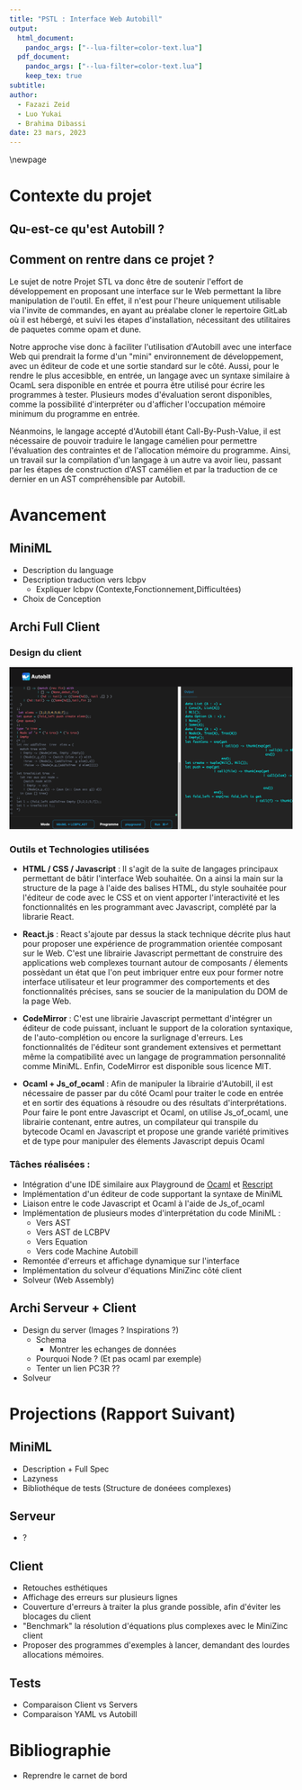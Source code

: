 ```yaml
---
title: "PSTL : Interface Web Autobill"
output: 
  html_document: 
    pandoc_args: ["--lua-filter=color-text.lua"]
  pdf_document: 
    pandoc_args: ["--lua-filter=color-text.lua"]
    keep_tex: true
subtitle: 
author:  
  - Fazazi Zeid
  - Luo Yukai 
  - Brahima Dibassi
date: 23 mars, 2023
---
```

 <!--pandoc --lua-filter ./MarkdownVersions/color-text.lua  -N --variable "geometry=margin=1.2in" --variable mainfont="Palatino" --variable sansfont="Helvetica" --variable monofont="Menlo" --variable fontsize=12pt --variable version=2.0 ./MarkdownVersions/Rapport.md  --pdf-engine=xelatex --toc -o Rapport.pdf -->
\newpage

# Contexte du projet

## Qu-est-ce qu'est Autobill ?
  
  
## Comment on rentre dans ce projet ?
  Le sujet de notre Projet STL va donc être de soutenir l'effort de développement
  en proposant une interface sur le Web permettant la libre manipulation de l'outil. En effet, il n'est pour l'heure uniquement utilisable via l'invite de commandes, en ayant au préalabe cloner le repertoire GitLab où il est hébergé, et suivi les étapes d'installation, nécessitant des utilitaires de paquetes comme opam et dune.

  Notre approche vise donc à faciliter l'utilisation d'Autobill avec une interface Web qui prendrait la forme d'un "mini" environnement de développement, avec un 
  éditeur de code et une sortie standard sur le côté. Aussi, pour le rendre le plus accesibble, en entrée, un langage avec un syntaxe similaire à OcamL sera disponible en entrée et pourra être utilisé pour écrire les programmes à tester. Plusieurs modes d'évaluation seront disponibles, comme la possibilité d'interpréter ou d'afficher l'occupation mémoire minimum du programme en entrée.

  Néanmoins, le langage accepté d'Autobill étant Call-By-Push-Value, il est nécessaire de pouvoir traduire le langage camélien pour permettre l'évaluation des contraintes et de l'allocation mémoire du programme. Ainsi, un travail sur la compilation d'un langage à un autre va avoir lieu, passant par les étapes de construction d'AST camélien et par la traduction de ce dernier en un AST compréhensible par Autobill.


# Avancement
## MiniML
  - Description du language
  - Description traduction vers lcbpv
    - Expliquer lcbpv (Contexte,Fonctionnement,Difficultées)
  - Choix de Conception
  
## Archi Full Client
### Design du client
![](screen.png)
### Outils et Technologies utilisées
- **HTML / CSS / Javascript** : 
Il s'agit de la suite de langages principaux permettant de bâtir l'interface Web souhaitée. On a ainsi la main sur la structure de la page à l'aide des balises HTML, du style souhaitée pour l'éditeur de code avec le CSS et on vient apporter l'interactivité et les fonctionnalités en les programmant avec Javascript, complété par la librarie React.

- **React.js** : React s'ajoute par dessus la stack technique décrite plus haut pour proposer une expérience de programmation orientée composant sur le Web. C'est une librairie Javascript permettant de construire des applications web complexes tournant autour de composants / élements possèdant un état que l'on peut imbriquer entre eux pour former notre interface utilisateur et leur programmer des comportements et des fonctionnalités précises, sans se soucier de la manipulation du DOM de la page Web.

- **CodeMirror** : C'est une librairie Javascript permettant d'intégrer un éditeur de code puissant, incluant le support de la coloration syntaxique, de l'auto-complétion ou encore la surlignage d'erreurs. Les fonctionnalités de l'éditeur sont grandement extensives et permettant même  la compatibilité avec un langage de programmation personnalité comme MiniML. Enfin, CodeMirror est disponible sous licence MIT.

- **Ocaml + Js_of_ocaml** :  Afin de manipuler la librairie d'Autobill, il est nécessaire de passer par du côté Ocaml pour traiter le code en entrée et en sortir des équations à résoudre ou des résultats d'interprétations. Pour faire le pont entre Javascript et Ocaml, on utilise Js_of_ocaml, une librairie contenant, entre autres, un compilateur qui transpile du bytecode Ocaml en Javascript et propose une grande variété primitives et de type pour manipuler des élements Javascript depuis Ocaml

### Tâches réalisées : 
  - Intégration d'une IDE similaire aux Playground de [Ocaml](https://ocaml.org/play) et [Rescript](https://rescript-lang.org/try)
  - Implémentation d'un éditeur de code supportant la syntaxe de MiniML
  - Liaison entre le code Javascript et Ocaml à l'aide de Js_of_ocaml 
  - Implémentation de plusieurs modes d'interprétation du code MiniML : 
    - Vers AST 
    - Vers AST de LCBPV
    - Vers Equation
    - Vers code Machine Autobill
  - Remontée d'erreurs et affichage dynamique sur l'interface
  - Implémentation du solveur d'équations MiniZinc côté client
  - Solveur (Web Assembly)


## Archi Serveur + Client
  - Design du server (Images ? Inspirations ?)
    -  Schema
        -  Montrer les echanges de données
    - Pourquoi Node ? (Et pas ocaml par exemple)
    - Tenter un lien PC3R ??
  - Solveur


# Projections (Rapport Suivant)
## MiniML
  - Description + Full Spec
  - Lazyness
  - Bibliothéque de tests (Structure de donéees complexes)

## Serveur
  - ?
  
## Client 
  - Retouches esthétiques
  - Affichage des erreurs sur plusieurs lignes
  - Couverture d'erreurs à traiter la plus grande possible, afin d'éviter les blocages du client
  - "Benchmark" la résolution d'équations plus complexes avec le MiniZinc client
  - Proposer des programmes d'exemples à lancer, demandant des lourdes allocations mémoires.
  
## Tests
  - Comparaison Client vs Servers
  - Comparaison YAML vs Autobill

# Bibliographie 
  - Reprendre le carnet de bord
